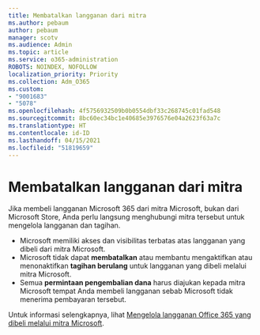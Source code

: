 ```yaml
---
title: Membatalkan langganan dari mitra
ms.author: pebaum
author: pebaum
manager: scotv
ms.audience: Admin
ms.topic: article
ms.service: o365-administration
ROBOTS: NOINDEX, NOFOLLOW
localization_priority: Priority
ms.collection: Adm_O365
ms.custom:
- "9001683"
- "5078"
ms.openlocfilehash: 4f5756932509b0b0554dbf33c268745c01fad548
ms.sourcegitcommit: 8bc60ec34bc1e40685e3976576e04a2623f63a7c
ms.translationtype: HT
ms.contentlocale: id-ID
ms.lasthandoff: 04/15/2021
ms.locfileid: "51819659"
---
```

# <a name="cancel-subscription-from-partner"></a>Membatalkan langganan dari mitra

Jika membeli langganan Microsoft 365 dari mitra Microsoft, bukan dari Microsoft Store, Anda perlu langsung menghubungi mitra tersebut untuk mengelola langganan dan tagihan.

- Microsoft memiliki akses dan visibilitas terbatas atas langganan yang dibeli dari mitra Microsoft. 
- Microsoft tidak dapat **membatalkan** atau membantu mengaktifkan atau menonaktifkan **tagihan berulang** untuk langganan yang dibeli melalui mitra Microsoft. 
- Semua **permintaan pengembalian dana** harus diajukan kepada mitra Microsoft tempat Anda membeli langganan sebab Microsoft tidak menerima pembayaran tersebut. 

Untuk informasi selengkapnya, lihat [Mengelola langganan Office 365 yang dibeli melalui mitra Microsoft](https://support.microsoft.com/help/4230739/microsoft-account-manage-office-365-subscription-from-third-party). 
